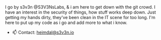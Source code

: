 I go by s3v3n @S3V3NsLabs, & i am here to get down with the git crowd. I have an interest in the security of things, how stuff works deep down. 
Just getting my hands dirty, they've been clean in the IT scene for too long. I'm here to put up my code as i go and add more to what i know. 

- 📫 Contact: heimdal@s3v3n.io

<!---
S3V3NsLabs/S3V3NsLabs is a ✨ special ✨ repository because its `README.md` (this file) appears on your GitHub profile.
You can click the Preview link to take a look at your changes.
--->
